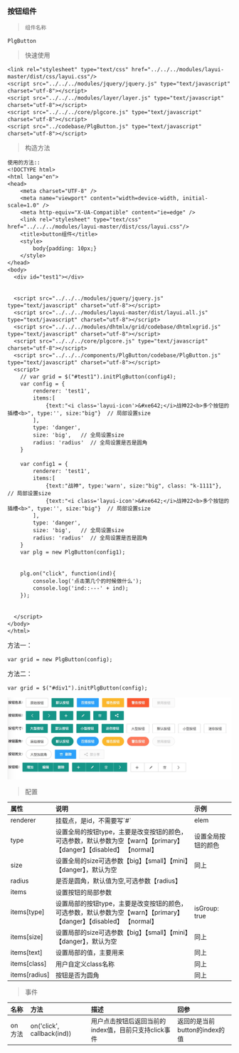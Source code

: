 ### 按钮组件

> ```
> 组件名称
> ```

```
PlgButton
```

> 快速使用

```
<link rel="stylesheet" type="text/css" href="../../../modules/layui-master/dist/css/layui.css"/>
<script src="../../../modules/jquery/jquery.js" type="text/javascript" charset="utf-8"></script>
<script src="../../../modules/layer/layer.js" type="text/javascript" charset="utf-8"></script>
<script src="../../../core/plgcore.js" type="text/javascript" charset="utf-8"></script>
<script src="../codebase/PlgButton.js" type="text/javascript" charset="utf-8"></script>
```

> 构造方法

```
使用的方法::
<!DOCTYPE html>
<html lang="en">
<head>
    <meta charset="UTF-8" />
    <meta name="viewport" content="width=device-width, initial-scale=1.0" />
    <meta http-equiv="X-UA-Compatible" content="ie=edge" />
    <link rel="stylesheet" type="text/css" href="../../../modules/layui-master/dist/css/layui.css"/>
    <title>button组件</title>
    <style>
        body{padding: 10px;}
    </style>
</head>
<body>
  <div id="test1"></div>


  <script src="../../../modules/jquery/jquery.js" type="text/javascript" charset="utf-8"></script>
  <script src="../../../modules/layui-master/dist/layui.all.js" type="text/javascript" charset="utf-8"></script>
  <script src="../../../modules/dhtmlx/grid/codebase/dhtmlxgrid.js" type="text/javascript" charset="utf-8"></script>
  <script src="../../../core/plgcore.js" type="text/javascript" charset="utf-8"></script>
  <script src="../../../components/PlgButton/codebase/PlgButton.js" type="text/javascript" charset="utf-8"></script>
  <script>	
    // var grid = $("#test1").initPlgButton(config4);
    var config = {
        renderer: 'test1',
        items:[
            {text:"<i class='layui-icon'>&#xe642;</i>战神22<b>多个按钮的插槽<b>", type:'', size:"big"}  // 局部设置size
        ],
        type: 'danger',
        size: 'big',   // 全局设置size
        radius: 'radius'  // 全局设置是否是圆角
    }

    var config1 = {
        renderer: 'test1',
        items:[
            {text:"战神", type:'warn', size:"big", class: "k-1111"},   // 局部设置size
            {text:"<i class='layui-icon'>&#xe642;</i>战神22<b>多个按钮的插槽<b>", type:'', size:"big"}  // 局部设置size
        ],
        type: 'danger',
        size: 'big',   // 全局设置size
        radius: 'radius'  // 全局设置是否是圆角
    }
    var plg = new PlgButton(config1);
   

    plg.on("click", function(ind){
        console.log('点击第几个的时候做什么');
        console.log('ind::---' + ind);
    });


  </script>
</body>
</html>
```


方法一：
```
var grid = new PlgButton(config);
```
方法二：
```
var grid = $("#div1").initPlgButton(config);
```

![](/assets/plgbtn.png)

> 配置

| 属性 | 说明 | 示例 |
| :--- | :--- | :--- |
| renderer | 挂载点，是id，不需要写\`\#\` | elem |
| type | 设置全局的按钮type，主要是改变按钮的颜色，可选参数，默认参数为空【warn】【primary】【danger】【disabled】  【normal】 | 设置全局按钮的颜色 |
| size | 设置全局的size可选参数【big】【small】【mini】【danger】，默认为空 | 同上 |
| radius | 是否是圆角，默认值为空,可选参数【radius】 |  |
| items | 设置按钮的局部参数 |  |
| items[type] | 设置局部的按钮type，主要是改变按钮的颜色，可选参数，默认参数为空【warn】【primary】【danger】【disabled】  【normal】 | isGroup: true |
| items[size] | 设置局部的size可选参数【big】【small】【mini】【danger】，默认为空 | 同上 |
| items[text] | 设置局部的值，主要用来 | 同上 |
| items[class] | 用户自定义class名称 | 同上 |
| items[radius] | 按钮是否为圆角 | 同上 |

> 事件

| 名称 | 方法 | 描述 | 回参 |
| :--- | :--- | :--- | :--- |
| on 方法 | on\('click', callback\(ind\)\) | 用户点击按钮后返回当前的index值，目前只支持click事件 | 返回的是当前button的index的值 |




